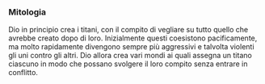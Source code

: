 ### Mitologia

Dio in principio crea i titani, con il compito di vegliare su tutto quello che avrebbe creato dopo di loro. Inizialmente questi coesistono pacificamente, ma molto rapidamente divengono sempre più aggressivi e talvolta violenti gli uni contro gli altri. Dio allora crea vari mondi ai quali assegna un titano ciascuno in modo che possano svolgere il loro compito senza entrare in conflitto.
